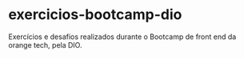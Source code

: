 # exercicios-bootcamp-dio
Exercícios e desafios realizados durante o Bootcamp de front end da orange tech, pela DIO. 
